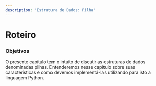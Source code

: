 ```yaml
---
description: 'Estrutura de Dados: Pilha'
---
```


# Roteiro

### Objetivos

O presente capítulo tem o intuito de discutir as estruturas de dados denominadas pilhas. Entenderemos nesse capítulo sobre suas características e como devemos implementá-las utilizando para isto a linguagem Python.

